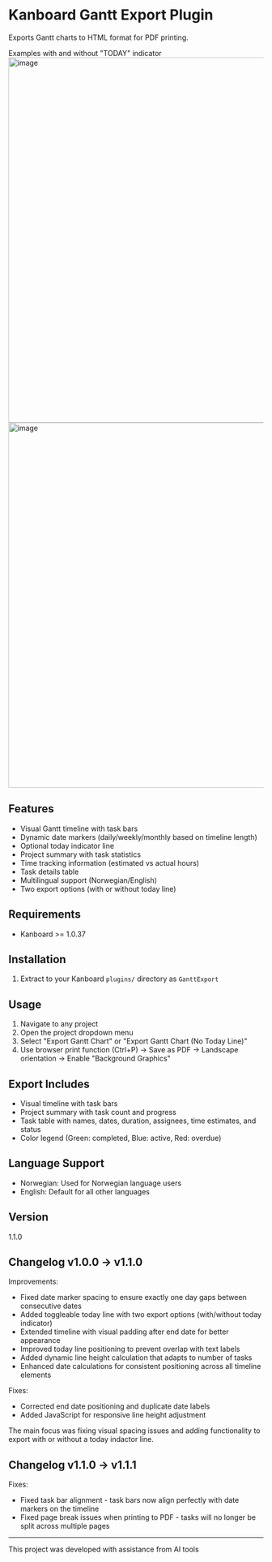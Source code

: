 # Kanboard Gantt Export Plugin

Exports Gantt charts to HTML format for PDF printing.

Examples with and without "TODAY" indicator
<img width="1280" height="720" alt="image" src="https://github.com/user-attachments/assets/c394d414-4d37-46f9-99e5-2fb66b2798d8" />
<img width="1280" height="720" alt="image" src="https://github.com/user-attachments/assets/af3ecd2a-736d-46de-aa04-1fd26162a363" />



## Features

- Visual Gantt timeline with task bars
- Dynamic date markers (daily/weekly/monthly based on timeline length)
- Optional today indicator line
- Project summary with task statistics
- Time tracking information (estimated vs actual hours)
- Task details table
- Multilingual support (Norwegian/English)
- Two export options (with or without today line)

## Requirements

- Kanboard >= 1.0.37

## Installation

1. Extract to your Kanboard `plugins/` directory as `GanttExport`

## Usage

1. Navigate to any project
2. Open the project dropdown menu
3. Select "Export Gantt Chart" or "Export Gantt Chart (No Today Line)"
4. Use browser print function (Ctrl+P) → Save as PDF → Landscape orientation → Enable "Background Graphics"

## Export Includes

- Visual timeline with task bars
- Project summary with task count and progress
- Task table with names, dates, duration, assignees, time estimates, and status
- Color legend (Green: completed, Blue: active, Red: overdue)

## Language Support

- Norwegian: Used for Norwegian language users
- English: Default for all other languages

## Version

1.1.0



## Changelog v1.0.0 → v1.1.0

  Improvements:
  - Fixed date marker spacing to ensure exactly one day gaps between consecutive dates
  - Added toggleable today line with two export options (with/without today indicator)
  - Extended timeline with visual padding after end date for better appearance
  - Improved today line positioning to prevent overlap with text labels
  - Added dynamic line height calculation that adapts to number of tasks
  - Enhanced date calculations for consistent positioning across all timeline elements

  Fixes:
  - Corrected end date positioning and duplicate date labels
  - Added JavaScript for responsive line height adjustment

  The main focus was fixing visual spacing issues and adding functionality to export with or without a today indactor line.


## Changelog v1.1.0 → v1.1.1

  Fixes:
  - Fixed task bar alignment - task bars now align perfectly with date markers on the timeline
  - Fixed page break issues when printing to PDF - tasks will no longer be split across multiple pages


---
  This project was developed with assistance from AI tools
